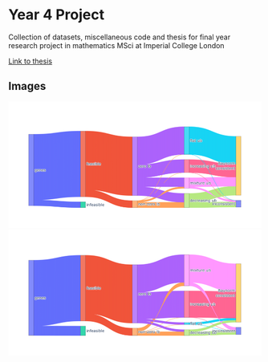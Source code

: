 # Year 4 Project

Collection of datasets, miscellaneous code and thesis for final year research project in mathematics MSci at Imperial College London

[Link to thesis](Report/01844345_WH.pdf)

## Images

![](Images/Sankey_plots/downscaled/LP_sankey_downscaled.png)
![](Images/Sankey_plots/downscaled/NLP_sankey_downscaled.png)

